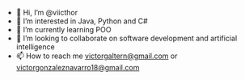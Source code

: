 - 👋 Hi, I’m @viicthor
- 👀 I’m interested in Java, Python and C#
- 🌱 I’m currently learning POO
- 💞️ I’m looking to collaborate on software development and artificial intelligence
- 📫 How to reach me victorgaltern@gmail.com or victorgonzaleznavarro18@gmail.com

<!---
viicthor/viicthor is a ✨ special ✨ repository because its `README.md` (this file) appears on your GitHub profile.
You can click the Preview link to take a look at your changes.
--->
